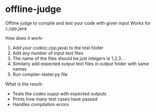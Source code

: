 # offline-judge
Offline judge to compile and test your code with given input
Works for c,cpp,java

How does it work-
1. Add your code(c,cpp,java) to the test folder
2. Add any number of input text files
3. The name of the files should be just integers ie 1,2,3...
4. Similarly add expected output text files in output folder with same names
5. Run compiler-tester.py file

What is the result-
- Tests the codes ouput with expected outputs
- Prints how many test cases have passed
- Handles compilation errors


